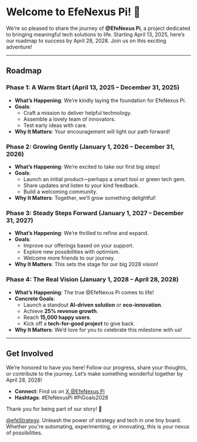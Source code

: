 # Welcome to EfeNexus Pi! 🌟

We’re so pleased to share the journey of **@EfeNexus Pi**, a project dedicated to bringing meaningful tech solutions to life. Starting April 13, 2025, here’s our roadmap to success by April 28, 2028. Join us on this exciting adventure!

---

## Roadmap

### Phase 1: A Warm Start (April 13, 2025 – December 31, 2025)
- **What’s Happening**: We’re kindly laying the foundation for EfeNexus Pi.
- **Goals**:
  - Craft a mission to deliver helpful technology.
  - Assemble a lovely team of innovators.
  - Test early ideas with care.
- **Why It Matters**: Your encouragement will light our path forward!

### Phase 2: Growing Gently (January 1, 2026 – December 31, 2026)
- **What’s Happening**: We’re excited to take our first big steps!
- **Goals**:
  - Launch an initial product—perhaps a smart tool or green tech gem.
  - Share updates and listen to your kind feedback.
  - Build a welcoming community.
- **Why It Matters**: Together, we’ll grow something delightful!

### Phase 3: Steady Steps Forward (January 1, 2027 – December 31, 2027)
- **What’s Happening**: We’re thrilled to refine and expand.
- **Goals**:
  - Improve our offerings based on your support.
  - Explore new possibilities with optimism.
  - Welcome more friends to our journey.
- **Why It Matters**: This sets the stage for our big 2028 vision!

### Phase 4: The Real Vision (January 1, 2028 – April 28, 2028)
- **What’s Happening**: The true @EfeNexus Pi comes to life!
- **Concrete Goals**:
  - Launch a standout **AI-driven solution** or **eco-innovation**.
  - Achieve **25% revenue growth**.
  - Reach **15,000 happy users**.
  - Kick off a **tech-for-good project** to give back.
- **Why It Matters**: We’d love for you to celebrate this milestone with us!

---

## Get Involved
We’re honored to have you here! Follow our progress, share your thoughts, or contribute to the journey. Let’s make something wonderful together by April 28, 2028!  
- **Connect**: Find us on [X @EfeNexus Pi](https://twitter.com/EfeNexus)  
- **Hashtags**: #EfeNexusPi #PiGoals2028

Thank you for being part of our story! 💖

[@efeStrategy](https://x.com/efeStrategy). Unleash the power of strategy and tech in one tiny board. Whether you're automating, experimenting, or innovating, this is your nexus of possibilities.

